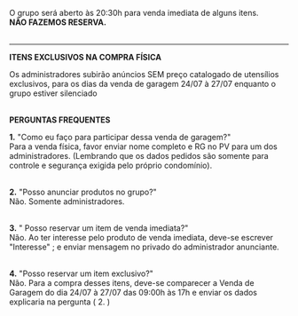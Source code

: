 O grupo será aberto às 20:30h para venda imediata de alguns itens. </br >
<b>NÃO FAZEMOS RESERVA.</b> </br ></br >
________

<b>ITENS EXCLUSIVOS NA COMPRA FÍSICA</b></br >

Os administradores subirão anúncios SEM preço catalogado de utensílios exclusivos, para os dias da venda de garagem 24/07 à 27/07 enquanto o grupo estiver silenciado</br ></br >


<b>PERGUNTAS FREQUENTES</b></br >

<b>1.</b> "Como eu faço para participar dessa venda de garagem?" </br >
Para a venda física, favor enviar nome completo e RG no PV para um dos administradores. (Lembrando que os dados pedidos são somente para controle e segurança exigida pelo próprio condomínio).</br ></br >

<b>2.</b> "Posso anunciar produtos no grupo?" </br >
Não. Somente administradores.</br ></br >

<b>3.</b> " Posso reservar um item de venda imediata?" </br >
Não. Ao ter interesse pelo produto de venda imediata, deve-se escrever "Interesse" ; e enviar mensagem no privado do administrador anunciante.</br ></br >

<b>4.</b> "Posso reservar um item exclusivo?"</br >
Não. Para a compra desses itens, deve-se comparecer a Venda de Garagem do dia 24/07 à 27/07 das 09:00h às 17h e enviar os dados explicaria na pergunta ( 2. )
